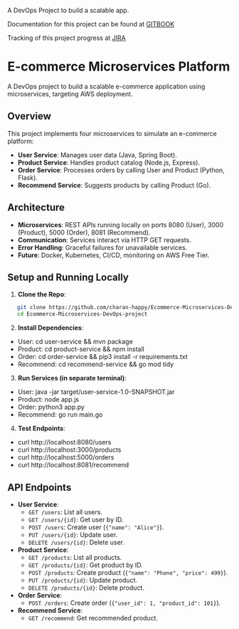 A DevOps Project to build a scalable app.


Documentation for this project can be found at [GITBOOK](https://50-days-of-devops-journey-ecomme.gitbook.io/50-days-of-devops-ecommerce-microservices)

Tracking of this project progress at [JIRA](https://devops-learning-journey.atlassian.net/jira/software/projects/ECMP/summary)

# E-commerce Microservices Platform

A DevOps project to build a scalable e-commerce application using microservices, targeting AWS deployment.

## Overview
This project implements four microservices to simulate an e-commerce platform:
- **User Service**: Manages user data (Java, Spring Boot).
- **Product Service**: Handles product catalog (Node.js, Express).
- **Order Service**: Processes orders by calling User and Product (Python, Flask).
- **Recommend Service**: Suggests products by calling Product (Go).

## Architecture
- **Microservices**: REST APIs running locally on ports 8080 (User), 3000 (Product), 5000 (Order), 8081 (Recommend).
- **Communication**: Services interact via HTTP GET requests.
- **Error Handling**: Graceful failures for unavailable services.
- **Future**: Docker, Kubernetes, CI/CD, monitoring on AWS Free Tier.

## Setup and Running Locally
1. **Clone the Repo**:
```bash
   git clone https://github.com/charan-happy/Ecommerce-Microservices-DevOps-project.git
   cd Ecommerce-Microservices-DevOps-project
```

2. **Install Dependencies**:
- User: cd user-service && mvn package
- Product: cd product-service && npm install
- Order: cd order-service && pip3 install -r requirements.txt
- Recommend: cd recommend-service && go mod tidy

3. **Run Services (in separate terminal)**:
- User: java -jar target/user-service-1.0-SNAPSHOT.jar
- Product: node app.js
- Order: python3 app.py
- Recommend: go run main.go

4. **Test Endpoints**:
- curl http://localhost:8080/users
- curl http://localhost:3000/products
- curl http://localhost:5000/orders
- curl http://localhost:8081/recommend

## API Endpoints
- **User Service**:
  - `GET /users`: List all users.
  - `GET /users/{id}`: Get user by ID.
  - `POST /users`: Create user (`{"name": "Alice"}`).
  - `PUT /users/{id}`: Update user.
  - `DELETE /users/{id}`: Delete user.
- **Product Service**:
  - `GET /products`: List all products.
  - `GET /products/{id}`: Get product by ID.
  - `POST /products`: Create product (`{"name": "Phone", "price": 499}`).
  - `PUT /products/{id}`: Update product.
  - `DELETE /products/{id}`: Delete product.
- **Order Service**:
  - `POST /orders`: Create order (`{"user_id": 1, "product_id": 101}`).
- **Recommend Service**:
  - `GET /recommend`: Get recommended product.
